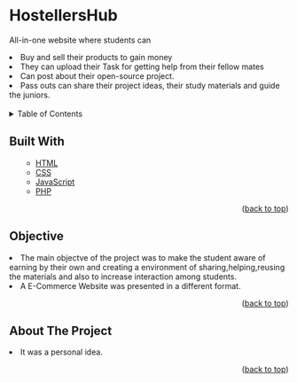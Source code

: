 # HostellersHub
All-in-one website where students can
<li> Buy and sell their products to gain money</li>
<li> They can upload their Task for getting help from their fellow mates</li>
<li> Can post about their open-source project.</li>
<li> Pass outs can share their project ideas, their study materials and guide the juniors.</li>
<br>

<!-- TABLE OF CONTENTS -->

<details>
  <summary>Table of Contents</summary>
  <ol>
    <ul>
       <li><a href="#built-with">Built With</a></li>
      <li><a href="#Objective">Objective</a></li>
      <li><a href="#about-the-project">About The Project</a></li>
      </ul>
  </ol>
</details>

<!-- Built with -->
## Built With
<ol>
    <ul>
      <li><a href="https://html.com/">HTML</a></li>
       <li><a href="https://css-tricks.com/">CSS</a></li>
      <li><a href="https://www.javascript.com/">JavaScript</a></li> 
      <li><a href="https://www.php.net/">PHP</a></li> 
      </ul>
  <p align="right">(<a href="#HostellersHub ">back to top</a>)</p>
  </ol>
  
## Objective
<li>The main objectve of the project was to make the student aware of earning by their own and creating a environment of sharing,helping,reusing the materials and also to increase interaction among students.</li>
<li>A E-Commerce Website was presented in a different format.</li>
<p align="right">(<a href="#HostellersHub ">back to top</a>)</p>


<!-- ABOUT THE PROJECT -->
## About The Project
<li>It was a personal idea.</li>
<!--<p>for further inquiry about the project or to give any kind of help you can contact </p> <mailto:aniket14042001@gmail.com>[aniket shukla]
-->

<p align="right">(<a href="#HostellersHub">back to top</a>)</p>





